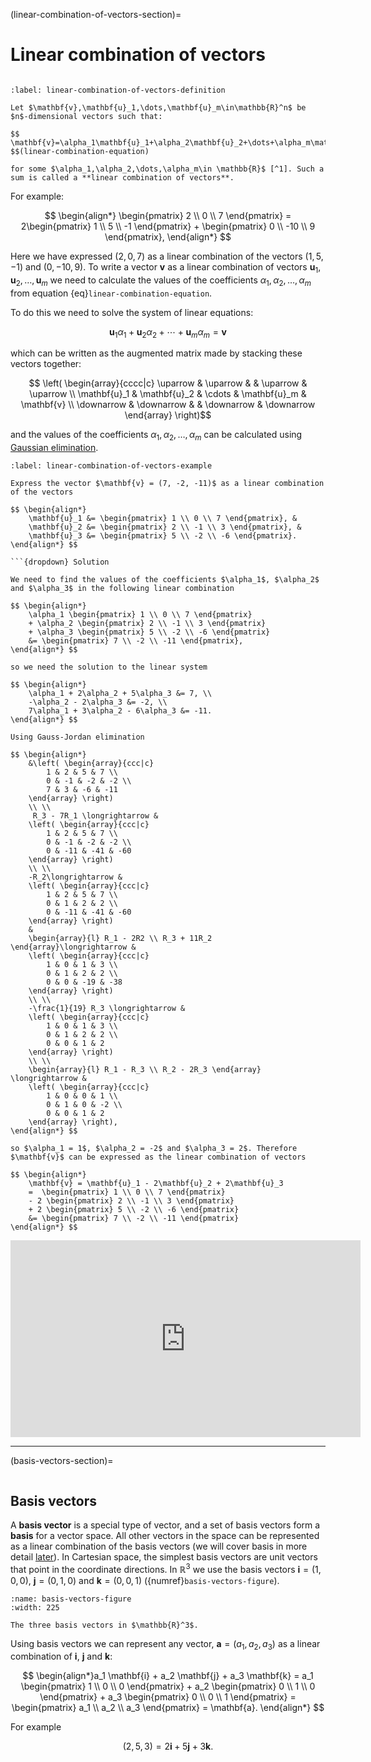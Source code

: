 (linear-combination-of-vectors-section)=

# Linear combination of vectors

```{index} Vector ; linear combination
```

```{prf:definition} Linear combination of vectors
:label: linear-combination-of-vectors-definition

Let $\mathbf{v},\mathbf{u}_1,\dots,\mathbf{u}_m\in\mathbb{R}^n$ be $n$-dimensional vectors such that:

$$ \mathbf{v}=\alpha_1\mathbf{u}_1+\alpha_2\mathbf{u}_2+\dots+\alpha_m\mathbf{u}_m, $$(linear-combination-equation)

for some $\alpha_1,\alpha_2,\dots,\alpha_m\in \mathbb{R}$ [^1]. Such a sum is called a **linear combination of vectors**.
```

[^1]: $\alpha$ is the lowercase Greek character *alpha* and is equivalent to 'a' in the Latin alphabet.

For example:

$$ \begin{align*}
    \begin{pmatrix} 2 \\ 0 \\ 7 \end{pmatrix} =
    2\begin{pmatrix} 1 \\ 5 \\ -1 \end{pmatrix} +
    \begin{pmatrix} 0 \\ -10 \\ 9 \end{pmatrix},
\end{align*} $$

Here we have expressed $(2,0,7)$ as a linear combination of the vectors $(1,5,-1)$ and $(0,-10,9)$. To write a vector $\mathbf{v}$ as a linear combination of vectors $\mathbf{u}_1, \mathbf{u}_2, \ldots, \mathbf{u}_m$ we need to calculate the values of the coefficients $\alpha_1, \alpha_2, \ldots, \alpha_m$ from equation {eq}`linear-combination-equation`.

To do this we need to solve the system of linear equations:

$$ \mathbf{u}_1 \alpha_1 + \mathbf{u}_2 \alpha_2 + \cdots + \mathbf{u}_m \alpha_m = \mathbf{v}$$

which can be written as the augmented matrix made by stacking these vectors together:

$$ \left( \begin{array}{cccc|c}
    \uparrow & \uparrow & & \uparrow & \uparrow \\
    \mathbf{u}_1 & \mathbf{u}_2 & \cdots & \mathbf{u}_m & \mathbf{v} \\
    \downarrow & \downarrow & & \downarrow & \downarrow
\end{array} \right)$$

and the values of the coefficients $\alpha_1, \alpha_2, \ldots, \alpha_m$ can be calculated using [Gaussian elimination](gaussian-elimination-section).

```{prf:example}
:label: linear-combination-of-vectors-example

Express the vector $\mathbf{v} = (7, -2, -11)$ as a linear combination of the vectors

$$ \begin{align*}
    \mathbf{u}_1 &= \begin{pmatrix} 1 \\ 0 \\ 7 \end{pmatrix}, &
    \mathbf{u}_2 &= \begin{pmatrix} 2 \\ -1 \\ 3 \end{pmatrix}, &
    \mathbf{u}_3 &= \begin{pmatrix} 5 \\ -2 \\ -6 \end{pmatrix}.
\end{align*} $$

```{dropdown} Solution

We need to find the values of the coefficients $\alpha_1$, $\alpha_2$ and $\alpha_3$ in the following linear combination

$$ \begin{align*}
    \alpha_1 \begin{pmatrix} 1 \\ 0 \\ 7 \end{pmatrix}
    + \alpha_2 \begin{pmatrix} 2 \\ -1 \\ 3 \end{pmatrix}
    + \alpha_3 \begin{pmatrix} 5 \\ -2 \\ -6 \end{pmatrix}
    &= \begin{pmatrix} 7 \\ -2 \\ -11 \end{pmatrix},
\end{align*} $$

so we need the solution to the linear system

$$ \begin{align*}
    \alpha_1 + 2\alpha_2 + 5\alpha_3 &= 7, \\
    -\alpha_2 - 2\alpha_3 &= -2, \\
    7\alpha_1 + 3\alpha_2 - 6\alpha_3 &= -11.
\end{align*} $$

Using Gauss-Jordan elimination

$$ \begin{align*}
    &\left( \begin{array}{ccc|c}
        1 & 2 & 5 & 7 \\
        0 & -1 & -2 & -2 \\
        7 & 3 & -6 & -11
    \end{array} \right)
    \\ \\
     R_3 - 7R_1 \longrightarrow &
    \left( \begin{array}{ccc|c}
        1 & 2 & 5 & 7 \\
        0 & -1 & -2 & -2 \\
        0 & -11 & -41 & -60
    \end{array} \right)
    \\ \\
    -R_2\longrightarrow &
    \left( \begin{array}{ccc|c}
        1 & 2 & 5 & 7 \\
        0 & 1 & 2 & 2 \\
        0 & -11 & -41 & -60
    \end{array} \right)
 	&
    \begin{array}{l} R_1 - 2R2 \\ R_3 + 11R_2 \end{array}\longrightarrow &
    \left( \begin{array}{ccc|c}
        1 & 0 & 1 & 3 \\
        0 & 1 & 2 & 2 \\
        0 & 0 & -19 & -38
    \end{array} \right)
    \\ \\
    -\frac{1}{19} R_3 \longrightarrow &
    \left( \begin{array}{ccc|c}
        1 & 0 & 1 & 3 \\
        0 & 1 & 2 & 2 \\
        0 & 0 & 1 & 2
    \end{array} \right)
    \\ \\
    \begin{array}{l} R_1 - R_3 \\ R_2 - 2R_3 \end{array} \longrightarrow &
    \left( \begin{array}{ccc|c}
        1 & 0 & 0 & 1 \\
        0 & 1 & 0 & -2 \\
        0 & 0 & 1 & 2
    \end{array} \right),
\end{align*} $$

so $\alpha_1 = 1$, $\alpha_2 = -2$ and $\alpha_3 = 2$. Therefore $\mathbf{v}$ can be expressed as the linear combination of vectors

$$ \begin{align*}
    \mathbf{v} = \mathbf{u}_1 - 2\mathbf{u}_2 + 2\mathbf{u}_3
    =  \begin{pmatrix} 1 \\ 0 \\ 7 \end{pmatrix} 
    - 2 \begin{pmatrix} 2 \\ -1 \\ 3 \end{pmatrix} 
    + 2 \begin{pmatrix} 5 \\ -2 \\ -6 \end{pmatrix}
    &= \begin{pmatrix} 7 \\ -2 \\ -11 \end{pmatrix}
\end{align*} $$
```

<iframe width="560" height="315" src="https://www.youtube.com/embed/z8gu1kmJyy0?si=7UY3dvJUtOWqwpI1" title="YouTube video player" frameborder="0" allow="accelerometer; autoplay; clipboard-write; encrypted-media; gyroscope; picture-in-picture; web-share" allowfullscreen></iframe>

---

(basis-vectors-section)=

```{index} Basis vectors
```

## Basis vectors

A **basis vector** is a special type of vector, and a set of basis vectors form a **basis** for a vector space. All other vectors in the space can be represented as a linear combination of the basis vectors (we will cover basis in more detail [later](basis-section)). In Cartesian space, the simplest basis vectors are unit vectors that point in the coordinate directions. In $\mathbb{R}^3$ we use the basis vectors $\mathbf{i} = (1, 0, 0)$, $\mathbf{j} = (0, 1, 0)$ and $\mathbf{k} = (0, 0, 1)$ ({numref}`basis-vectors-figure`).

```{figure} ../_images/3_basis_vectors.svg
:name: basis-vectors-figure
:width: 225

The three basis vectors in $\mathbb{R}^3$.
```

Using basis vectors we can represent any vector, $\mathbf{a} = (a_1, a_2, a_3)$ as a linear combination of $\mathbf{i}$, $\mathbf{j}$ and $\mathbf{k}$:

$$ \begin{align*}a_1 \mathbf{i} + a_2 \mathbf{j} + a_3 \mathbf{k}
    = a_1 \begin{pmatrix} 1 \\ 0 \\ 0 \end{pmatrix} + a_2 \begin{pmatrix} 0 \\ 1 \\ 0 \end{pmatrix} + a_3
    \begin{pmatrix} 0 \\ 0 \\ 1 \end{pmatrix}
    = \begin{pmatrix} a_1 \\ a_2 \\ a_3 \end{pmatrix} = \mathbf{a}.
\end{align*} $$

For example

$$ (2, 5, 3) = 2 \mathbf{i} + 5 \mathbf{j} + 3 \mathbf{k}. $$
